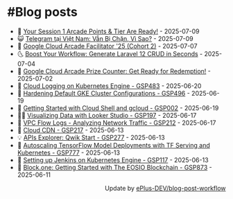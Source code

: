 # #Blog posts
<!-- BLOG-POST-LIST:START -->
- 🧰 [Your Session 1 Arcade Points &amp; Tier Are Ready!](https://eplus.dev/your-session-1-arcade-points-and-tier-are-ready) - 2025-07-09
- 😺 [Telegram tại Việt Nam: Vẫn Bị Chặn, Vì Sao?](https://eplus.dev/telegram-tai-viet-nam-van-bi-chan-vi-sao) - 2025-07-09
- 🗽 [Google Cloud Arcade Facilitator &#39;25 &lpar;Cohort 2&rpar;](https://eplus.dev/google-cloud-arcade-facilitator-25-cohort-2) - 2025-07-07
- 🌜 [Boost Your Workflow: Generate Laravel 12 CRUD in Seconds](https://eplus.dev/boost-your-workflow-generate-laravel-12-crud-in-seconds) - 2025-07-04
- 📝 [Google Cloud Arcade Prize Counter: Get Ready for Redemption!](https://eplus.dev/google-cloud-arcade-prize-counter-get-ready-for-redemption) - 2025-07-02
- 🚀 [Cloud Logging on Kubernetes Engine - GSP483](https://eplus.dev/cloud-logging-on-kubernetes-engine-gsp483) - 2025-06-20
- 💼 [Hardening Default GKE Cluster Configurations - GSP496](https://eplus.dev/hardening-default-gke-cluster-configurations-gsp496) - 2025-06-19
- 🦣 [Getting Started with Cloud Shell and gcloud - GSP002](https://eplus.dev/getting-started-with-cloud-shell-and-gcloud-gsp002) - 2025-06-19
- 👨‍🏫 [Visualizing Data with Looker Studio - GSP197](https://eplus.dev/visualizing-data-with-looker-studio-gsp197) - 2025-06-17
- 🔭 [VPC Flow Logs - Analyzing Network Traffic - GSP212](https://eplus.dev/vpc-flow-logs-analyzing-network-traffic-gsp212) - 2025-06-17
- 🤡 [Cloud CDN - GSP217](https://eplus.dev/cloud-cdn-gsp217) - 2025-06-13
- 💡 [APIs Explorer: Qwik Start - GSP277](https://eplus.dev/apis-explorer-qwik-start-gsp277) - 2025-06-13
- 🦣 [Autoscaling TensorFlow Model Deployments with TF Serving and Kubernetes - GSP777](https://eplus.dev/autoscaling-tensorflow-model-deployments-with-tf-serving-and-kubernetes-gsp777) - 2025-06-13
- 💪 [Setting up Jenkins on Kubernetes Engine - GSP117](https://eplus.dev/setting-up-jenkins-on-kubernetes-engine-gsp117) - 2025-06-13
- 🤡 [Block.one: Getting Started with The EOSIO Blockchain - GSP873](https://eplus.dev/blockone-getting-started-with-the-eosio-blockchain-gsp873) - 2025-06-11<!-- BLOG-POST-LIST:END -->
<div align="right">
  Update by <a target="_blank"
    href="https://github.com/ePlus-DEV/blog-post-workflow">ePlus-DEV/blog-post-workflow</a>
</div>
